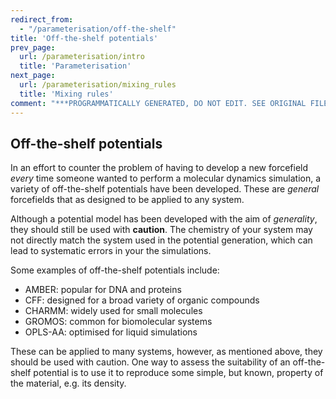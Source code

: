 ```yaml
---
redirect_from:
  - "/parameterisation/off-the-shelf"
title: 'Off-the-shelf potentials'
prev_page:
  url: /parameterisation/intro
  title: 'Parameterisation'
next_page:
  url: /parameterisation/mixing_rules
  title: 'Mixing rules'
comment: "***PROGRAMMATICALLY GENERATED, DO NOT EDIT. SEE ORIGINAL FILES IN /content***"
---
```

## Off-the-shelf potentials

In an effort to counter the problem of having to develop a new forcefield *every* time someone wanted to perform a molecular dynamics simulation, a variety of off-the-shelf potentials have been developed.
These are *general* forcefields that as designed to be applied to any system.

Although a potential model has been developed with the aim of *generality*, they should still be used with **caution**.
The chemistry of your system may not directly match the system used in the potential generation, which can lead to systematic errors in your the simulations.

Some examples of off-the-shelf potentials include:
- AMBER: popular for DNA and proteins
- CFF: designed for a broad variety of organic compounds
- CHARMM: widely used for small molecules
- GROMOS: common for biomolecular systems
- OPLS-AA: optimised for liquid simulations

These can be applied to many systems, however, as mentioned above, they should be used with caution.
One way to assess the suitability of an off-the-shelf potential is to use it to reproduce some simple, but known, property of the material, e.g. its density. 
